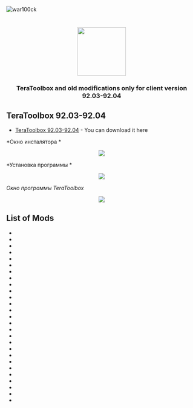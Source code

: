 <p align="left"> <img src="https://komarev.com/ghpvc/?username=war100ck&label=Profile%20views&color=0e75b6&style=flat" alt="war100ck" /> </p>
<h1 align="center"><img src="https://i.pinimg.com/originals/a3/e6/1e/a3e61e0dadf41f004c6b08a49cb264f0.gif" width="128"></h1>
<h3 align="center">TeraToolbox and old modifications only for client version 92.03-92.04</h3>

## TeraToolbox 92.03-92.04
- [TeraToolbox 92.03-92.04](https://drive.google.com/file/d/1PVa8EkXZmhuuxjf4NVyy9HMx94VwRHno/view?usp=sharing) - You can download it here

*Окно инсталятора *
<p align="center"><img src="https://i.imgur.com/gD9EjWy.png"/>

*Установка программы *
<p align="center"><img src="https://i.imgur.com/miW1J4T.png"/>

*Окно программы TeraToolbox*
<p align="center"><img src="https://i.imgur.com/6H3Vyxs.png"/>

## List of Mods
- 
- 
- 
- 
- 
- 
- 
- 
- 
- 
- 
- 
- 
- 
- 
- 
- 
- 
- 
- 
- 
- 
- 
- 
- 
- 
- 
